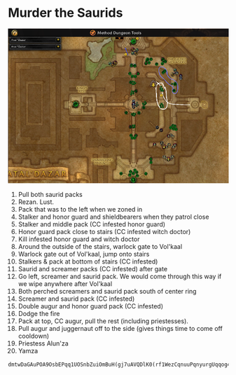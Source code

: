 # Murder the Saurids

![All in one](../atal-dazar/week-12/01-atal-dazar.png)

1. Pull both saurid packs
1. Rezan. Lust.
1. Pack that was to the left when we zoned in
1. Stalker and honor guard and shieldbearers when they patrol close
1. Stalker and middle pack (CC infested honor guard)
1. Honor guard pack close to stairs (CC infested witch doctor)
1. Kill infested honor guard and witch doctor
1. Around the outside of the stairs, warlock gate to Vol'kaal
1. Warlock gate out of Vol'kaal, jump onto stairs
1. Stalkers & pack at bottom of stairs (CC infested)
1. Saurid and screamer packs (CC infested) after gate
1. Go left, screamer and saurid pack. We would come through this way if we
  wipe anywhere after Vol'kaal
1. Both perched screamers and saurid pack south of center ring
1. Screamer and saurid pack (CC infested)
1. Double augur and honor guard pack (CC infested)
1. Dodge the fire
1. Pack at top, CC augur, pull the rest (including priestesses).
1. Pull augur and juggernaut off to the side (gives things time to come off cooldown)
1. Priestess Alun'za
1. Yamza

```
dmtwDaGAuPOA9OsbEPqq1UOSnbZuiOmBuH(gj7uAVQDlK0(rf1WezCqnuuPqnyurgUqqog4CIAHOsAPOsrSyHu1YrLQEkXJfs45cPmruPinvHAYOcmDu1Vrf0Zq56cH2OqIUmQeBwiA7OsPAzunluPqMgKVJkL4WcbUgYOrLsA8OsPCsuPGUfPoTqQ4RcPsFgvQ0RrLkUnQuuE44fom65MZLOGpAhFHJx44XxyHOKPU(I2DKHVSfcHn8fTODiBWLwie2W3WI2HSbx1cHcw4Ix0oGm)MxiuWcxiTODaz(fGfcXm6c(I2tzZVaBHqmJUaAr7PS5xGwig2cxiSO9e2OlOwig2cxaVO9e2OlKxigy4RNw0oKS01HfIbg(6(I2HKLUoBHCL5xhTODGm11PfYvMF9WI2bYuxxTqozQRJx0UJS01ZlKtM6YslA3rw6YGfYdgCz(I2zjdFzSfYdgCzOfTZsg(YOfYdgDzHfTZug7YulKhm6YWlANPm2LLxixz(fLw0okB4lcwixz(f5lAhLn8fXwixzHlcTODIm4IOfYvw4IclANidUi1c5ydFr4fThalFr5fYXg(sPfThalFjyHyjJDjFr7bL5xITqSKXUeAr7bL5xIwigy4lfw0UYn4sQfIbg(s4fTRCdUuEHyidFdPfTRug6gGfIHm8n4lAxPm0nWwiw2s3aAr7y3u3aTqSSLUHWI2XUPUb1cHyw(gWlAhtw6gYleIz5RkTODmzPRcwie2ORYx0oMS0vXwie2ORcTODmzPRIwiczWvfw0oMzWvPwiczWvHx0oMzWvLxisz0fNw0UszPlgwisz0f7lAxPS0fZwicBSlgTODfyQlMwicBSloSODfyQlwTqe2uxmEr7bL5xCEHiSPU50I2dkZVzyHiLLVzFr7u2c3mBHiLLVz0I2PSfUzAHOGHV5WI2jMfUz1crbdFZ4fTtmlCZ5fIcw6cP0I2rklFHeSquWsxi5lAhPS8fsSfIitDHeAr7iWGlKOfIitDHuyr7iWGlKulerg7cj8I2zbdUqkVqezSlaPfTZcgCbawicz0faFr7SKbxayleHm6caAr7SKbxaOfIyg6cqyr7oz(fa1crmdDbaVODNm)cqEHi3cxWtlA3twy(fo44lCdx)cgCzx4IMRxAjYiJmYiJ8gUA8vnxNF(RF8suNRlCWXx4OePcihtmMIbEMWhPgXU(rPghaegbowfYKtOJuJOl7cx0C9slryrmA8CJ4mNIy04cN5exIkhWzoXHrYzoXXignEoZjomQCMtCt4c3GiiQZp)LD8chp(clbhzORVODLBOlBjazdUOfTRClDPLaKn4gw0UYT0vTeaWqx8I2vULU5Laag6cPfTRClDbyjKCdUGVODfyQlWwcj3GlGw0Ucm1fOfktg6cHfTRadDb1cLjdDb8I2vGHUqEHWkdF90I2vGLUoSqyLHVUVODfyPRZwimZWxhTODvYuxNwimZWxpSODvYuxxTqQSHUoEr7QKHUEEHuzdDzPfTRsg6YGfsrg6Y8fTRsg6YylKIm0LHw0UkzOlJwOq2Wxwyr7HSHUm1cfYg(YWlApKn0LLxOaZWxuAr7bLPUiyHcmdFr(I2dktDrSfIYgCrOfThilDr0crzdUOWI2dKLUi1cridFr4fThalDr5fIqg(sPfThalDjyHiWqxYx0ofS0Lylebg6sOfTtblDjAHqydDPWI2PKHUKAHqydDj8I2PKHUuEHqbdUH0I2rKLUbyHqbdUbFr7iYs3aBHqidFdOfTZYg6gOfcHm8new0olBOBqTqiKb3aEr7mKPUH8cHqgCvPfTZqM6QGfcXm8v5lA3ZM6QyleIz4RcTODpBQRIwiKB4RkSODNm0vPwiKB4RcVODNm0vLxiuYGloTODpzOlgwiuYGl2x0UNm0fZwiwWWxmAr7azOlMwiwWWxCyr7azOlwTqmMbxmEr7ayPloVqmMb3CAr7ayPBgwihB4B2x0EkyQBMTqo2W3mAr7PGPUzAHCYW3Cyr7jYsZVWbhFHlD9lyWLDHlAUEPLiJmYiJmYB4Qvx1CD(5VOJx44XxyHiSHV(IgWG5x2crydUOfnOiJU0crydUHfnOiJUQfIidFXlAqbMFZlerg(cPfnOaZVaSqKB0f8fnecg(cSfICJUaArdHGHVaTqiLHVqyrdbM5xqTqiLHVaErdbM5xiVqi3ORNw0qam66WcHCJUUVOHay01zletz4RJw0qWn660cXug(6HfneCJUUAHymJUoErdbLHVEEHymJUS0IgckdFzWcXyg(Y8fnOCJUm2cXyg(YqlAq5gDz0cXqgDzHfnOuMFzQfIHm6YWlAqPm)YYlelyWfLw0a2n8fblelyWf5lAa7g(IyledBWfHw0awz0frledBWffw0awz0fPwiKBWfHx0qgm8fLxiKBWLslAidg(sWcHugDjFrd5G5xITqiLrxcTOHCW8lrle5gCPWI2tjdFj1crUbxcVO9uYWxkVqez4BiTO9ez0nalerg(g8fTNiJUb2cfsgCdOfTNYg(gOfkKm4gclApLn8nOwOaYW3aEr7aZOBiVqbKHVQ0I2bMrxfSqQKbxLVODiy4RITqQKbxfAr7qWWxfTqkKbxvyr7q28RsTqkKbxfEr7q28RkVqkYOloTODNz(fdlKIm6I9fT7mZVy2cPyg(IrlA3XMFX0cPyg(IdlA3XMFXQfsXm4IXlAN5MFX5fsXm4MtlAN5MFZWcPqgDZ(I2zkZVz2cPqgDZOfTZuMFZ0cPWg(MdlANLn)MvlKcB4BgVODw28BoVqyMbxiLw0olB(fsWcHzgCHKVODw28lKylegBWfsOfTZyMFHeTqySbxifw0oJz(fsQfcNn4cj8I2DYWxiLxiC2GlaPfT7KHVaaleoBWfaFr7EYOlaSfcNn4caAr7EYOla0cHXg(cqyr7aYOlaQfcJn8fa8I2bKrxaYlewzWf80I2tzdFbhwiSYGl4(I2tzdFbNTqyKbxWrlAprMFbNwimYGl4HfTNiZVGRwiCYGl44fTNCZVGNxiCYGlWslAp5MFbgSqkYGlW8fnKXg(cm2cPidUadTOHm2WxGrlKkz0fyHfnKvgDbMAHujJUadVOHSYOlWYluGm8fqPfnKrgDbeSqbYWxa5lAiJm6ci2cfsgDbeArdySHVaIwOqYOlGclAaJn8fqQfIug(ci8IgWmZVakVqKYWxGslAaZm)ceSqeYWxG8fnOiZVaXwicz4lqOfnOiZVarleHm4cuyrdkWO5x4GJVWLU(fm4YUWfnxV0IIu5iJ8gUA8vnxNF(lD8chC8fU01VWLDHlAUEPfwKOCKrEdxnE(f(JVWvdgKZjmoKyykLNFHJhFHfecz01x0GJn)YwqSGHVOfnKWgn)83WXlrDUUWbhFHJsLkPigbafaiNWhPgHU(rPgJjgghqzf5HKNosnkCzx4IMRxAjkJyuWD4mN45wJorJZCkcfroYrJZCk6gbCph5WOG7WzoXDJaEUWzoXZHCMtrphgTOzCMtr4rhoYroZPONdJw0moZPOBeW9CKdJcUdN5e3nc45cN5ehgrEB(5VQJxI6CDHdo(chLypZqKtkkOikahPgHU(rPMcocdmcWEitk8rQrHl7cx0C9slryrmA8CMtCyu5mNIqCRrq04cN5u04wIGi08ZFXhVWbhFHRF9lyWLDHlAUEPLiJmLsr)nC14RAUo)chp(cletzSRVObuYyx2cXilDrlAabg7sleJS0nSObeySRAHyUPU4fnGCJDZleZn1fslAa5g7cWcXsg6c(IgqmJDb2cXsg6cOfnGyg7c0c5ydUqyrdiKHUGAHCSbxaVObeYqxiVqoz5RNw0aIm01HfYjlFDFrdiYqxNTqoZcxhTObuWqxNwiNzHRhw0akyORRwihm21XlAaPm665fYbJDzPfnGugDzWcbzlDz(IgqyJUm2cbzlDzOfnGWgDz0cbbtDzHfnGYgDzQfccM6YWlAaLn6YYleGm6IslAGsgDrWcbiJUiFrduYOlITqGB(fHw0abw4IOfcCZVOWIgiWcxKAHszlFr4fnqUfUO8cLYw(sPfnqUfUeSqjLfUKVObIzHlXwOKYcxcTObIzHlrluIm2LclAGqw4sQfkrg7s4fnqilCP8cLygCdPfnqKPUbyHsmdUbFrdezQBGTqj38BaTObkyW8ZFZhVWbhFHRF9lyWLDHlAUEPLi5Gizrg5nC14RAUo)chp(clOqYGRVOHaYqx2ckKm4Iw0qiy5lTGcjdUHfnecw(QwqHKbx8IgczdDZlOqYGlKw0qiBOlalOqYGl4lAqbw(cSfuizWfqlAqbw(c0ckKm4cHfnOqg6cQfuizWfWlAqHm0fYlOqYGRNw0Gky5RdlOqYGR7lAqfS81zlOqYGRJw0GkBORtlOqYGRhw0GkBORRwqHKbxhVObmy5RNxqHKbxwArdyWYxgSGcjdUmFrdy3qZp)8lClCHlCNl4lC7rahJixoEjkIi3Z9CjQ8CJJih54nVefrK75EUevEjIrph5c3ox44fwIIiY9CpxIkp30igvUlx4WOYnKd42UaTWZfUWnl6evU7r)sekICKJr74lC8fqhFHR663WLDXx0fsx6MVHl6QU(fFz38LUq6cZp)1p(cHJVWfMF(l74lC8fU(1VW8x)4lCH5VoC8fU(1VW8ZFrhFXhFHlm)fshFHlm)nF8fUW8ZFPJVGF8fU(1VS5N)go(cWXx46ZFXhFHRp)fshFHlB(l4hFHlA(B(4lCzZp)vD8fGJVWLn)fF88xiD8fUO5VGF8fU01VH5V5JVWfn)8x8XxGD8fUW8ZFZhFXhFHl76x08ZFH0Xx8Xx4IV(LM)c(Xx4QU(fp)fGJVWvD9By(5VaC8fqhFHR7x)6Ol76WfDD6sxNn)fOJVWvn)8xWp(c0Xx4gM)cOJVW1tx)cHl7cQl6c4lDH88ZFb2XxaoE(lqhFHlC9B(YUqA(lKoE(l4hp)fqhFHlqx)c(LDb0fDb4sxGn)nF88ZFb0XxGo(cx66x08xaD8fUo(6xxDzxpFrxpCPlln)8xGo(cOJVWL5x)Yyx2LHUOldM)c0Xx4INF(leo(chFHB46x18x0Xx4gU(vn)8xqD8fo(cx21VOl7sZF9JVWnp)LD8fU08x0Xx4sZFdhFHl76x0LDHl66Zp)fWhFvhFHlm)8xiF81p(cx88x0Xx4INF(RNo(6PJVWfMF(5NFHNlCB8lrxWN)b
```
